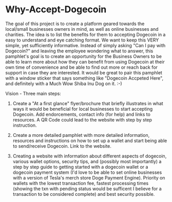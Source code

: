 # Why-Accept-Dogecoin
The goal of this project is to create a platform geared towards the local/small businesses owners in mind, as well as online businesses and charities. The idea is to list the benefits for them to accepting Dogecoin in a easy to understand and eye catching format. 
We want to keep this VERY simple, yet sufficiently informative. Instead of simply asking "Can I pay with Dogecoin?" and leaving the employee wondering what to answer, this pamphlet's goal is to create an opportunity for the Business Owners to be able to learn more about how they can benefit from using Dogecoin at their own time of convenience and be able to find out more or reach back for support in case they are interested.
It would be great to pair this pamphlet with a window sticker that says something like "Dogecoin Accpeted Here", and definitely with a Much Wow Shiba Inu Dog on it. :-)

Vision - Three main steps:

1. Create a "At a first glance" flyer/brochure that briefly illustrates in what ways it would be beneficial for local businesses to start accepting Dogecoin. Add endorcements, contact info (for help) and links to resources. A QR Code could lead to the website with step by step instruction. 

2. Create a more detailed pamphlet with more detailed information, resources and instructions on how to set up a wallet and start being able to send/receive Dogecoin. Link to the website.

3. Creating a website with information about different aspects of dogecoin, various wallet options, security tips, and (possibly most importantly) a step by step guide to getting started with a dogecoin wallet or a dogecoin payment system (I'd love to be able to set online businesses with a version of Tesla's merch store Doge Payment Engine). Priority on wallets with the lowest transaction fee, fastest processing times (showing the txn with pending status would be sufficent I believe for a transaction to be considered complete) and best security possible. 
